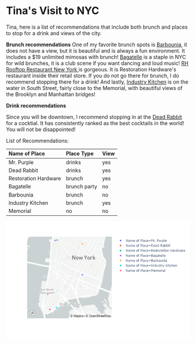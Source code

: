 # Tina's Visit to NYC

Tina, here is a list of recommendations that include both brunch and places to stop for a drink and views of the city. 

**Brunch recommendations**
One of my favorite brunch spots is [Barbounia](https://barbounia.com/), it does not have a view, but it is beautiful and is always a fun environment. It includes a $19 unlimited mimosas with brunch! [Bagatelle](http://bagatellenyc.com/about/) is a staple in NYC for wild brunches, it is a club scene if you want dancing and loud music! [RH Rooftop Restaurant New York
](https://www.restorationhardware.com/content/category.jsp?context=NewYork) is gorgeous. It is Restoration Hardware's restaurant inside their retail store. If you do not go there for brunch, I do recommend stopping there for a drink! And lastly, [Industry Kitchen](https://www.industry-kitchen.com/) is on the water in South Street, fairly close to the Memorial, with beautiful views of the Brooklyn and Manhattan bridges! 

**Drink recommendations**

Since you will be downtown, I recommend stopping in at the [Dead Rabbit](https://www.deadrabbitnyc.com/) for a cocktial. It has consistently ranked as the best cocktails in the world! You will not be disappointed! 

List of Recommendations: 

| Name of Place        | Place Type   | View   |
|:---------------------|:-------------|:-------|
| Mr. Purple           | drinks       | yes    |
| Dead Rabbit          | drinks       | yes    |
| Restoration Hardware | brunch       | yes    |
| Bagatelle            | brunch party | no     |
| Barbounia            | brunch       | no     |
| Industry Kitchen     | brunch       | yes    |
| Memorial             | no           | no     |

![Map](/recommendations_map.png)

